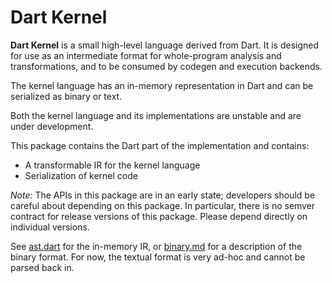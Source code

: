 Dart Kernel
===========
**Dart Kernel** is a small high-level language derived from Dart.  It is
designed for use as an intermediate format for whole-program analysis and
transformations, and to be consumed by codegen and execution backends.

The kernel language has an in-memory representation in Dart and can be
serialized as binary or text.

Both the kernel language and its implementations are unstable and are under
development.

This package contains the Dart part of the implementation and contains:
- A transformable IR for the kernel language
- Serialization of kernel code

_Note:_ The APIs in this package are in an early state; developers should be
careful about depending on this package.  In particular, there is no semver
contract for release versions of this package.  Please depend directly
on individual versions.

See [ast.dart](lib/ast.dart) for the in-memory IR, or [binary.md](binary.md) for
a description of the binary format.  For now, the textual format is very ad-hoc
and cannot be parsed back in.
